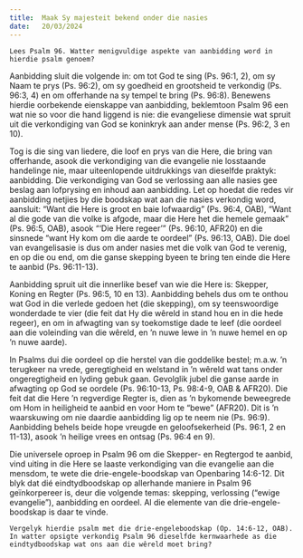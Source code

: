 ```yaml
---
title:  Maak Sy majesteit bekend onder die nasies
date:   20/03/2024
---
```


`Lees Psalm 96. Watter menigvuldige aspekte van aanbidding word in hierdie psalm genoem?`

Aanbidding sluit die volgende in: om tot God te sing (Ps. 96:1, 2), om sy Naam te prys (Ps. 96:2), om sy goedheid en grootsheid te verkondig (Ps. 96:3, 4) en om offerhande na sy tempel te bring (Ps. 96:8). Benewens hierdie oorbekende eienskappe van aanbidding, beklemtoon Psalm 96 een wat nie so voor die hand liggend is nie: die evangeliese dimensie wat spruit uit die verkondiging van God se koninkryk aan ander mense (Ps. 96:2, 3 en 10).

Tog is die sing van liedere, die loof en prys van die Here, die bring van offerhande, asook die verkondiging van die evangelie nie losstaande handelinge nie, maar uiteenlopende uitdrukkings van dieselfde praktyk: aanbidding. Die verkondiging van God se verlossing aan alle nasies gee beslag aan lofprysing en inhoud aan aanbidding. Let op hoedat die redes vir aanbidding netjies by die boodskap wat aan die nasies verkondig word, aansluit: “Want die Here is groot en baie lofwaardig” (Ps. 96:4, OAB), “Want al die gode van die volke is afgode, maar die Here het die hemele gemaak” (Ps. 96:5, OAB), asook “‘Die Here regeer’” (Ps. 96:10, AFR20) en die sinsnede “want Hy kom om die aarde te oordeel” (Ps. 96:13, OAB). Die doel van evangelisasie is dus om ander nasies met die volk van God te verenig, en op die ou end, om die ganse skepping byeen te bring ten einde die Here te aanbid (Ps. 96:11-13).

Aanbidding spruit uit die innerlike besef van wie die Here is: Skepper, Koning en Regter (Ps. 96:5, 10 en 13). Aanbidding behels dus om te onthou wat God in die verlede gedoen het (die skepping), om sy teenswoordige wonderdade te vier (die feit dat Hy die wêreld in stand hou en in die hede regeer), en om in afwagting van sy toekomstige dade te leef (die oordeel aan die voleinding van die wêreld, en ’n nuwe lewe in ’n nuwe hemel en op ’n nuwe aarde).

In Psalms dui die oordeel op die herstel van die goddelike bestel; m.a.w. ’n terugkeer na vrede, geregtigheid en welstand in ’n wêreld wat tans onder ongeregtigheid en lyding gebuk gaan. Gevolglik jubel die ganse aarde in afwagting op God se oordele (Ps. 96:10-13, Ps. 98:4-9, OAB & AFR20). Die feit dat die Here ’n regverdige Regter is, dien as ’n bykomende beweegrede om Hom in heiligheid te aanbid en voor Hom te “bewe” (AFR20). Dit is ’n waarskuwing om nie daardie aanbidding lig op te neem nie (Ps. 96:9). Aanbidding behels beide hope vreugde en geloofsekerheid (Ps. 96:1, 2 en 11-13), asook ’n heilige vrees en ontsag (Ps. 96:4 en 9).

Die universele oproep in Psalm 96 om die Skepper- en Regtergod te aanbid, vind uiting in die Here se laaste verkondiging van die evangelie aan die mensdom, te wete die drie-engele-boodskap van Openbaring 14:6-12. Dit blyk dat dié eindtydboodskap op allerhande maniere in Psalm 96 geïnkorpereer is, deur die volgende temas: skepping, verlossing (“ewige evangelie”), aanbidding en oordeel. Al die elemente van die drie-engele-boodskap is daar te vinde.

`Vergelyk hierdie psalm met die drie-engeleboodskap (Op. 14:6-12, OAB). In watter opsigte verkondig Psalm 96 dieselfde kernwaarhede as die eindtydboodskap wat ons aan die wêreld moet bring?`